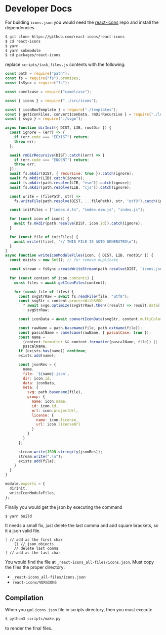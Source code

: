 # Developer Docs

For building `icons.json` you would need the [react-icons](https://github.com/react-icons/react-icons) repo and install the dependencies.

```sh
$ git clone https://github.com/react-icons/react-icons
$ cd react-icons
$ yarn
$ yarn submodule
$ cd packages/react-icons
```

replace `scripts/task_files.js` contents with the following:

```js
const path = require("path");
const fs = require("fs").promises;
const fsSync = require("fs");

const camelcase = require("camelcase");

const { icons } = require("../src/icons");

const { iconRowTemplate } = require("./templates");
const { getIconFiles, convertIconData, rmDirRecursive } = require("./logics");
const { svgo } = require("./svgo");

async function dirInit({ DIST, LIB, rootDir }) {
  const ignore = (err) => {
    if (err.code === "EEXIST") return;
    throw err;
  };

  await rmDirRecursive(DIST).catch((err) => {
    if (err.code === "ENOENT") return;
    throw err;
  });
  await fs.mkdir(DIST, { recursive: true }).catch(ignore);
  await fs.mkdir(LIB).catch(ignore);
  await fs.mkdir(path.resolve(LIB, "esm")).catch(ignore);
  await fs.mkdir(path.resolve(LIB, "cjs")).catch(ignore);

  const write = (filePath, str) =>
    fs.writeFile(path.resolve(DIST, ...filePath), str, "utf8").catch(ignore);

  const initFiles = ["index.d.ts", "index.esm.js", "index.js"];

  for (const icon of icons) {
    await fs.mkdir(path.resolve(DIST, icon.id)).catch(ignore);
  }

  for (const file of initFiles) {
    await write([file], "// THIS FILE IS AUTO GENERATED\n");
  }
}
async function writeIconModuleFiles(icon, { DIST, LIB, rootDir }) {
  const exists = new Set(); // for remove duplicate

  const stream = fsSync.createWriteStream(path.resolve(DIST, `icons.json`), {flags:'a', encoding:"utf8"});
  
  for (const content of icon.contents) {
    const files = await getIconFiles(content);

    for (const file of files) {
      const svgStrRaw = await fs.readFile(file, "utf8");
      const svgStr = content.processWithSVGO
        ? await svgo.optimize(svgStrRaw).then((result) => result.data)
        : svgStrRaw;

      const iconData = await convertIconData(svgStr, content.multiColor);

      const rawName = path.basename(file, path.extname(file));
      const pascalName = camelcase(rawName, { pascalCase: true });
      const name =
        (content.formatter && content.formatter(pascalName, file)) ||
        pascalName;
      if (exists.has(name)) continue;
      exists.add(name);

      const jsonRes = {
        name,
        file: `${name}.json`,
        dir: icon.id,
        data: iconData,
        meta: {
          svg: path.basename(file),
          group: {
            name: icon.name,
            id: icon.id,
            url: icon.projectUrl,
            license: {
              name: icon.license,
              url: icon.licenseUrl
            }
          }
        }
      };

      stream.write(JSON.stringify(jsonRes));
      stream.write(",\n");
      exists.add(file);
    }
  }
}

module.exports = {
  dirInit,
  writeIconModuleFiles,
};

```

Finally you would get the json by executing the command

```sh
$ yarn build
```

It needs a small fix, just delete the last comma
and add square brackets, so it a json valid file.

```text
[ // add as the first char
    {} // json objects
    // delete last comma
] // add as the last char
```

You would find the file at `_react-icons_all-files/icons.json`.
Must copy the files the proper directory:

- `_react-icons_all-files/icons.json`
- `react-icons/VERSIONS`

## Compilation

When you got `icons.json` file in scripts directory, then you must execute

```sh
$ python3 scripts/make.py
``` 

to render the final files.

